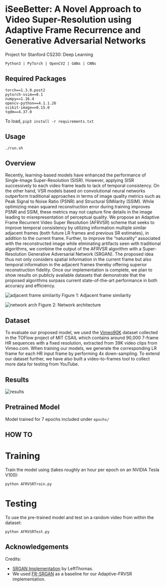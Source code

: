 # iSeeBetter: A Novel Approach to Video Super-Resolution using Adaptive Frame Recurrence and Generative Adversarial Networks

Project for Stanford CS230: Deep Learning

```Python3 | PyTorch | OpenCV2 | GANs | CNNs```

## Required Packages

```
torch==1.3.0.post2
pytorch-ssim==0.1
numpy==1.16.4
opencv-python==4.1.1.26
scikit-image==0.15.0
tqdm==4.37.0
```

To load,
```pip3 install -r requirements.txt```

## Usage


```./run.sh```

## Overview

Recently, learning-based models have enhanced the performance of Single-Image Super-Resolution (SISR). However, applying SISR successively to each video frame leads to lack of temporal consistency. On the other hand, VSR models based on convolutional neural networks outperform traditional approaches in terms of image quality metrics such as Peak Signal to Noise Ratio (PSNR) and Structural SIMilarity (SSIM). While optimizing mean squared reconstruction error during training improves PSNR and SSIM, these metrics may not capture fine details in the image leading to misrepresentation of perceptual quality. We propose an Adaptive Frame Recurrent Video Super Resolution (AFRVSR) scheme that seeks to improve temporal consistency by utilizing information multiple similar adjacent frames (both future LR frames and previous SR estimates), in addition to the current frame. Further, to improve the “naturality” associated with the reconstructed image while eliminating artifacts seen with traditional algorithms, we combine the output of the AFRVSR algorithm with a Super-Resolution Generative Adversarial Network (SRGAN). The proposed idea thus not only considers spatial information in the current frame but also temporal information in the adjacent frames thereby offering superior reconstruction fidelity. Once our implementation is complete, we plan to show results on publicly available datasets that demonstrate that the proposed algorithms surpass current state-of-the-art performance in both accuracy and efficiency. 
 
![adjacent frame similarity](https://github.com/amanchadha/iSeeBetter/blob/master/images/iSeeBetter_AFS.jpg)
Figure 1: Adjacent frame similarity
 
![network arch](https://github.com/amanchadha/iSeeBetter/blob/master/images/iSeeBetter_NNArch.jpg)
Figure 2: Network architecture

## Dataset

To evaluate our proposed model, we used the [Vimeo90K](http://data.csail.mit.edu/tofu/testset/vimeo_test_clean.zip) dataset collected in the TOFlow project of MIT CSAIL which contains around 90,000 7-frame HR sequences with a fixed resolution, extracted from 39K video clips from Vimeo.com. When training our models, we generate the corresponding LR frame for each HR input frame by performing 4x down-sampling. To extend our dataset further, we have also built a video-to-frames tool to collect more data for testing from YouTube. 

## Results

![results](https://github.com/amanchadha/iSeeBetter/blob/master/images/iSeeBetter_Results.jpg)

## Pretrained Model
Model trained for 7 epochs included under ```epochs/```

## HOW TO

# Training 

Train the model using (takes roughly an hour per epoch on an NVIDIA Tesla V100):

```python AFRVSRTrain.py```

# Testing

To use the pre-trained model and test on a random video from within the dataset:

```python AFRVSRTest.py```

## Acknowledgements

Credits:
- [SRGAN Implementation](https://github.com/leftthomas/SRGAN) by LeftThomas.
- We used [FR-SRGAN](https://github.com/ReNginx/FR-SRGAN) as a baseline for our Adaptive-FRVSR implementation.

